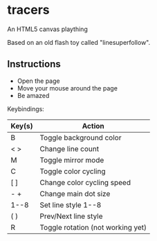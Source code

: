 # tracers
An HTML5 canvas plaything

Based on an old flash toy called "linesuperfollow".

## Instructions
- Open the page
- Move your mouse around the page
- Be amazed

Keybindings:

| Key(s) | Action | 
| --- | --- |
| B | Toggle background color |
| < > | Change line count |
| M | Toggle mirror mode |
| C | Toggle color cycling |
| [ ] | Change color cycling speed |
| - + | Change main dot size |
| 1--8 | Set line style 1--8 |
| ( ) | Prev/Next line style |
| R | Toggle rotation (not working yet) |
